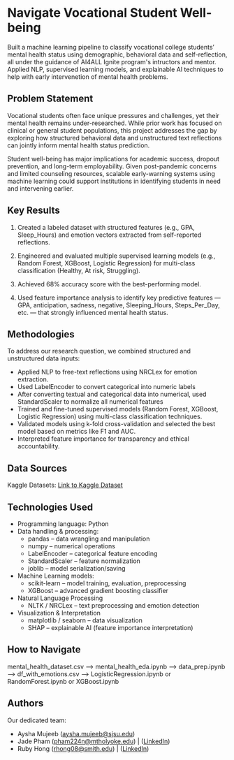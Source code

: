 # Navigate Vocational Student Well-being

Built a machine learning pipeline to classify vocational college students’ mental health status using demographic, behavioral data and self-reflection, all under the guidance of AI4ALL Ignite program's intructors and mentor.
Applied NLP, supervised learning models, and explainable AI techniques to help with early intervenetion of mental health problems.

## Problem Statement <!--- do not change this line -->

Vocational students often face unique pressures and challenges, yet their mental health remains under-researched. While prior work has focused on clinical or general student populations, this project addresses the gap by exploring how structured behavioral data and unstructured text reflections can jointly inform mental health status prediction.

Student well-being has major implications for academic success, dropout prevention, and long-term employability. Given post-pandemic concerns and limited counseling resources, scalable early-warning systems using machine learning could support institutions in identifying students in need and intervening earlier.

## Key Results <!--- do not change this line -->

1. Created a labeled dataset with structured features (e.g., GPA, Sleep_Hours) and emotion vectors extracted from self-reported reflections.

2. Engineered and evaluated multiple supervised learning models (e.g., Random Forest, XGBoost, Logistic Regression) for multi-class classification (Healthy, At risk, Struggling).

3. Achieved 68% accuracy score with the best-performing model.
4. Used feature importance analysis to identify key predictive features — GPA, anticipation, sadness, negative, Sleeping_Hours, Steps_Per_Day, etc. — that strongly influenced mental health status.

## Methodologies <!--- do not change this line -->

To address our research question, we combined structured and unstructured data inputs:

- Applied NLP to free-text reflections using NRCLex for emotion extraction.
- Used LabelEncoder to convert categorical into numeric labels
- After converting textual and categorical data into numerical, used StandardScaler to normalize all numerical features
- Trained and fine-tuned supervised models (Random Forest, XGBoost, Logistic Regression) using multi-class classification techniques.
- Validated models using k-fold cross-validation and selected the best model based on metrics like F1 and AUC.
- Interpreted feature importance for transparency and ethical accountability.

## Data Sources <!--- do not change this line -->

Kaggle Datasets: [Link to Kaggle Dataset](https://www.kaggle.com/datasets/ziya07/student-mental-health-and-resilience-dataset)

## Technologies Used <!--- do not change this line -->

- Programming language: Python
- Data handling & processing:
  - pandas – data wrangling and manipulation
  - numpy – numerical operations
  - LabelEncoder – categorical feature encoding
  - StandardScaler – feature normalization
  - joblib – model serialization/saving
- Machine Learning models:
  - scikit-learn – model training, evaluation, preprocessing
  - XGBoost – advanced gradient boosting classifier
- Natural Language Processing
  - NLTK / NRCLex – text preprocessing and emotion detection
- Visualization & Interpretation
  - matplotlib / seaborn – data visualization
  - SHAP – explainable AI (feature importance interpretation)

## How to Navigate <!--- do not change this line -->

mental_health_dataset.csv --> mental_health_eda.ipynb --> data_prep.ipynb --> df_with_emotions.csv
--> LogisticRegression.ipynb or RandomForest.ipynb or XGBoost.ipynb

## Authors <!--- do not change this line -->

Our dedicated team:

- Aysha Mujeeb (aysha.mujeeb@sjsu.edu)
- Jade Pham ([pham224n@mtholyoke.edu](mailto:pham224n@mtholyoke.edu)) | ([LinkedIn](https://www.linkedin.com/in/jade-pham-0689192a5/))
- Ruby Hong ([rhong08@smith.edu](mailto:rhong08@smith.edu)) | ([LinkedIn](https://www.linkedin.com/in/ruby-hong-639143326/))
